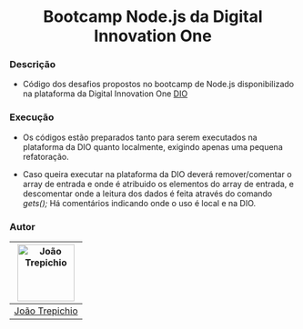 <h1 align="center">Bootcamp Node.js da Digital Innovation One</h1>

### Descrição
- Código dos desafios propostos no bootcamp de Node.js disponibilizado na plataforma da Digital Innovation One [DIO](https://web.digitalinnovation.one/)


### Execução
- Os códigos estão preparados tanto para serem executados na plataforma da DIO quanto localmente, exigindo apenas uma pequena refatoração.

- Caso queira executar na plataforma da DIO deverá remover/comentar o array de entrada e onde é atribuido os elementos do array de entrada, e descomentar onde a leitura dos dados é feita através do comando _gets();_ Há comentários indicando onde o uso é local e na DIO.


### Autor
| [<img alt="João Trepichio" src="https://avatars2.githubusercontent.com/u/11396817?s=460&u=085712d4f1296e6ad0a220ae7c0ea5278a9c40ed&v=4" width="100">](https://trepichio.github.io) |
|:--------------------------------------------------:|
| [João Trepichio](https://trepichio.github.io)    |